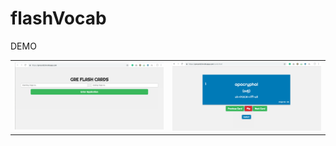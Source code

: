 # flashVocab

DEMO

<table class="tg">
  <tr>
    <td class="tg-yw4l"><img src="https://github.com/jatin82/flashVocab/blob/master/main.png"></td>
    <td class="tg-yw4l"><img src="https://github.com/jatin82/flashVocab/blob/master/learn.png"></td>
  </tr>
</table>
